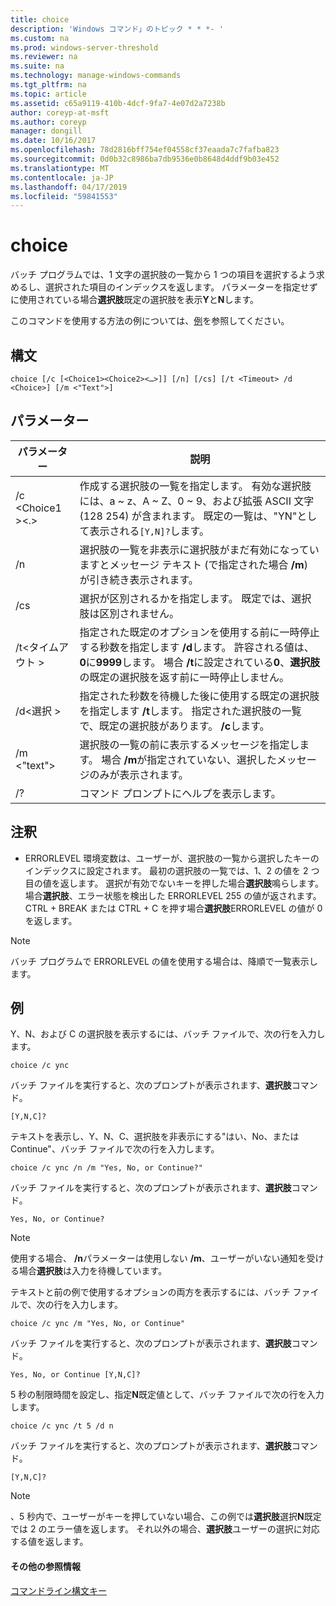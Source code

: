```yaml
---
title: choice
description: 'Windows コマンド」のトピック * * *- '
ms.custom: na
ms.prod: windows-server-threshold
ms.reviewer: na
ms.suite: na
ms.technology: manage-windows-commands
ms.tgt_pltfrm: na
ms.topic: article
ms.assetid: c65a9119-410b-4dcf-9fa7-4e07d2a7238b
author: coreyp-at-msft
ms.author: coreyp
manager: dongill
ms.date: 10/16/2017
ms.openlocfilehash: 78d2816bff754ef04558cf37eaada7c7fafba823
ms.sourcegitcommit: 0d0b32c8986ba7db9536e0b8648d4ddf9b03e452
ms.translationtype: MT
ms.contentlocale: ja-JP
ms.lasthandoff: 04/17/2019
ms.locfileid: "59841553"
---
```

# <a name="choice"></a>choice



バッチ プログラムでは、1 文字の選択肢の一覧から 1 つの項目を選択するよう求めるし、選択された項目のインデックスを返します。 パラメーターを指定せずに使用されている場合**選択肢**既定の選択肢を表示**Y**と**N**します。

このコマンドを使用する方法の例については、[例](#BKMK_examples)を参照してください。

## <a name="syntax"></a>構文

```
choice [/c [<Choice1><Choice2><…>]] [/n] [/cs] [/t <Timeout> /d <Choice>] [/m <"Text">]
```

## <a name="parameters"></a>パラメーター

|パラメーター|説明|
|---------|-----------|
|/c \<Choice1 ><Choice2><.>|作成する選択肢の一覧を指定します。 有効な選択肢には、a ~ z、A ~ Z、0 ~ 9、および拡張 ASCII 文字 (128 254) が含まれます。 既定の一覧は、"YN"として表示される`[Y,N]?`します。|
|/n|選択肢の一覧を非表示に選択肢がまだ有効になっていますとメッセージ テキスト (で指定された場合 **/m**) が引き続き表示されます。|
|/cs|選択が区別されるかを指定します。 既定では、選択肢は区別されません。|
|/t\<タイムアウト >|指定された既定のオプションを使用する前に一時停止する秒数を指定します **/d**します。 許容される値は、 **0**に**9999**します。 場合 **/t**に設定されている**0**、**選択肢**の既定の選択肢を返す前に一時停止しません。|
|/d\<選択 >|指定された秒数を待機した後に使用する既定の選択肢を指定します **/t**します。 指定された選択肢の一覧で、既定の選択肢があります。 **/c**します。|
|/m <"text">|選択肢の一覧の前に表示するメッセージを指定します。 場合 **/m**が指定されていない、選択したメッセージのみが表示されます。|
|/?|コマンド プロンプトにヘルプを表示します。|

## <a name="remarks"></a>注釈

-   ERRORLEVEL 環境変数は、ユーザーが、選択肢の一覧から選択したキーのインデックスに設定されます。 最初の選択肢の一覧では、1、2 の値を 2 つ目の値を返します。 選択が有効でないキーを押した場合**選択肢**鳴らします。 場合**選択肢**、エラー状態を検出した ERRORLEVEL 255 の値が返されます。 CTRL + BREAK または CTRL + C を押す場合**選択肢**ERRORLEVEL の値が 0 を返します。

> [!NOTE]
> バッチ プログラムで ERRORLEVEL の値を使用する場合は、降順で一覧表示します。

## <a name="BKMK_examples"></a>例

Y、N、および C の選択肢を表示するには、バッチ ファイルで、次の行を入力します。
```
choice /c ync
```
バッチ ファイルを実行すると、次のプロンプトが表示されます、**選択肢**コマンド。
```
[Y,N,C]?
```
テキストを表示し、Y、N、C、選択肢を非表示にする"はい、No、または Continue"、バッチ ファイルで次の行を入力します。
```
choice /c ync /n /m "Yes, No, or Continue?"
```
バッチ ファイルを実行すると、次のプロンプトが表示されます、**選択肢**コマンド。
```
Yes, No, or Continue?
```

> [!NOTE]
> 使用する場合、 **/n**パラメーターは使用しない **/m**、ユーザーがいない通知を受ける場合**選択肢**は入力を待機しています。

テキストと前の例で使用するオプションの両方を表示するには、バッチ ファイルで、次の行を入力します。
```
choice /c ync /m "Yes, No, or Continue"
```
バッチ ファイルを実行すると、次のプロンプトが表示されます、**選択肢**コマンド。
```
Yes, No, or Continue [Y,N,C]?
```
5 秒の制限時間を設定し、指定**N**既定値として、バッチ ファイルで次の行を入力します。
```
choice /c ync /t 5 /d n
```
バッチ ファイルを実行すると、次のプロンプトが表示されます、**選択肢**コマンド。
```
[Y,N,C]?
```

> [!NOTE]
> 、5 秒内で、ユーザーがキーを押していない場合、この例では**選択肢**選択**N**既定では 2 のエラー値を返します。 それ以外の場合、**選択肢**ユーザーの選択に対応する値を返します。

#### <a name="additional-references"></a>その他の参照情報

[コマンドライン構文キー](command-line-syntax-key.md)